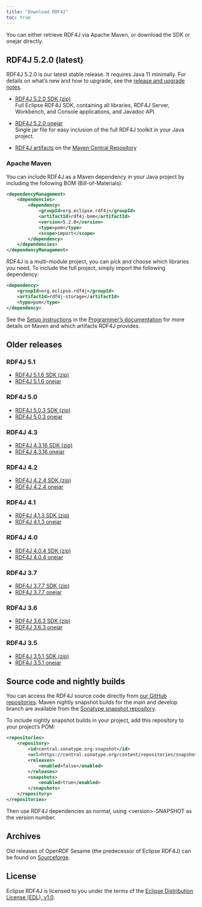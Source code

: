 ```yaml
---
title: "Download RDF4J"
toc: true
---
```


You can either retrieve RDF4J via Apache Maven, or download the SDK or onejar directly.

## RDF4J 5.2.0 (latest)

RDF4J 5.2.0 is our latest stable release. It requires Java 11 minimally.
For details on what’s new and how to upgrade, see the [release and upgrade notes](/release-notes/5.2.0).

- [RDF4J 5.2.0 SDK (zip)](http://www.eclipse.org/downloads/download.php?file=/rdf4j/eclipse-rdf4j-5.2.0-sdk.zip)<br/>
  Full Eclipse RDF4J SDK, containing all libraries, RDF4J Server, Workbench, and Console applications, and Javadoc API.

- [RDF4J 5.2.0 onejar](http://www.eclipse.org/downloads/download.php?file=/rdf4j/eclipse-rdf4j-5.2.0-onejar.jar)<br/>
  Single jar file for easy inclusion of the full RDF4J toolkit in your Java project.

- [RDF4J artifacts](https://search.maven.org/search?q=org.eclipse.rdf4j) on the [Maven Central Repository](http://search.maven.org/)

### Apache Maven

You can include RDF4J as a Maven dependency in your Java project by including the following BOM (Bill-of-Materials):

```xml
<dependencyManagement>
    <dependencies>
        <dependency>
            <groupId>org.eclipse.rdf4j</groupId>
            <artifactId>rdf4j-bom</artifactId>
            <version>5.2.0</version>
            <type>pom</type>
            <scope>import</scope>
        </dependency>
    </dependencies>
</dependencyManagement>
```

RDF4J is a multi-module project, you can pick and choose which libraries you need. To include the full project, simply import the following dependency:

```xml
<dependency>
    <groupId>org.eclipse.rdf4j</groupId>
    <artifactId>rdf4j-storage</artifactId>
    <type>pom</type>
</dependency>
```

See the [Setup instructions](/documentation/programming/setup) in the
[Programmer’s documentation](/documentation/) for more details on Maven and
which artifacts RDF4J provides.

## Older releases

### RDF4J 5.1

- [RDF4J 5.1.6 SDK (zip)](http://www.eclipse.org/downloads/download.php?file=/rdf4j/eclipse-rdf4j-5.1.6-sdk.zip)
- [RDF4J 5.1.6 onejar](http://www.eclipse.org/downloads/download.php?file=/rdf4j/eclipse-rdf4j-5.1.6-onejar.jar)

### RDF4J 5.0

- [RDF4J 5.0.3 SDK (zip)](http://www.eclipse.org/downloads/download.php?file=/rdf4j/eclipse-rdf4j-5.0.3-sdk.zip)
- [RDF4J 5.0.3 onejar](http://www.eclipse.org/downloads/download.php?file=/rdf4j/eclipse-rdf4j-5.0.3-onejar.jar)


### RDF4J 4.3

- [RDF4J 4.3.16 SDK (zip)](http://www.eclipse.org/downloads/download.php?file=/rdf4j/eclipse-rdf4j-4.3.16-sdk.zip)
- [RDF4J 4.3.16 onejar](http://www.eclipse.org/downloads/download.php?file=/rdf4j/eclipse-rdf4j-4.3.16-onejar.jar)


### RDF4J 4.2

- [RDF4J 4.2.4 SDK (zip)](http://www.eclipse.org/downloads/download.php?file=/rdf4j/eclipse-rdf4j-4.2.4-sdk.zip)
- [RDF4J 4.2.4 onejar](http://www.eclipse.org/downloads/download.php?file=/rdf4j/eclipse-rdf4j-4.2.4-onejar.jar)



### RDF4J 4.1

- [RDF4J 4.1.3 SDK (zip)](http://www.eclipse.org/downloads/download.php?file=/rdf4j/eclipse-rdf4j-4.1.3-sdk.zip)
- [RDF4J 4.1.3 onejar](http://www.eclipse.org/downloads/download.php?file=/rdf4j/eclipse-rdf4j-4.1.3-onejar.jar)


### RDF4J 4.0

- [RDF4J 4.0.4 SDK (zip)](http://www.eclipse.org/downloads/download.php?file=/rdf4j/eclipse-rdf4j-4.0.4-sdk.zip)
- [RDF4J 4.0.4 onejar](http://www.eclipse.org/downloads/download.php?file=/rdf4j/eclipse-rdf4j-4.0.4-onejar.jar)


### RDF4J 3.7

- [RDF4J 3.7.7 SDK (zip)](http://www.eclipse.org/downloads/download.php?file=/rdf4j/eclipse-rdf4j-3.7.7-sdk.zip)
- [RDF4J 3.7.7 onejar](http://www.eclipse.org/downloads/download.php?file=/rdf4j/eclipse-rdf4j-3.7.7-onejar.jar)

### RDF4J 3.6

- [RDF4J 3.6.3 SDK (zip)](http://www.eclipse.org/downloads/download.php?file=/rdf4j/eclipse-rdf4j-3.6.3-sdk.zip)
- [RDF4J 3.6.3 onejar](http://www.eclipse.org/downloads/download.php?file=/rdf4j/eclipse-rdf4j-3.6.3-onejar.jar)

### RDF4J 3.5

- [RDF4J 3.5.1 SDK (zip)](http://www.eclipse.org/downloads/download.php?file=/rdf4j/eclipse-rdf4j-3.5.1-sdk.zip)
- [RDF4J 3.5.1 onejar](http://www.eclipse.org/downloads/download.php?file=/rdf4j/eclipse-rdf4j-3.5.1-onejar.jar)

## Source code and nightly builds

You can access the RDF4J source code directly from [our GitHub repositories](https://github.com/eclipse/rdf4j). Maven nightly snapshot builds for the main and develop branch are available from the [Sonatype snapshot repository](https://central.sonatype.org/content/repositories/snapshots/org/eclipse/rdf4j/).

To include nightly snapshot builds in your project, add this repository to your project’s POM:

```xml
<repositories>
    <repository>
        <id>central.sonatype.org-snapshot</id>
        <url>https://central.sonatype.org/content/repositories/snapshots</url>
        <releases>
            <enabled>false</enabled>
        </releases>
        <snapshots>
            <enabled>true</enabled>
        </snapshots>
    </repository>
</repositories>
```

Then use RDF4J dependencies as normal, using \<version\>-SNAPSHOT as the version number.

## Archives

Old releases of OpenRDF Sesame (the predecessor of Eclipse RDF4J) can be found on [Sourceforge](http://sourceforge.net/projects/sesame).

## License

Eclipse RDF4J is licensed to you under the terms of the [Eclipse Distribution License (EDL), v1.0](https://eclipse.org/org/documents/edl-v10.php).
